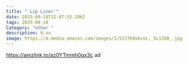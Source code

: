 ```yaml
---
title: " Lip Liner "
date: 2025-09-18T12:47:52.196Z
tags: 2025-09-18
Category: "other "
description: 9.xx
image: https://m.media-amazon.com/images/I/511TK0xbvvL._SL1200_.jpg
---
```

https://amzlink.to/az0YTmmh0qx3c  ad